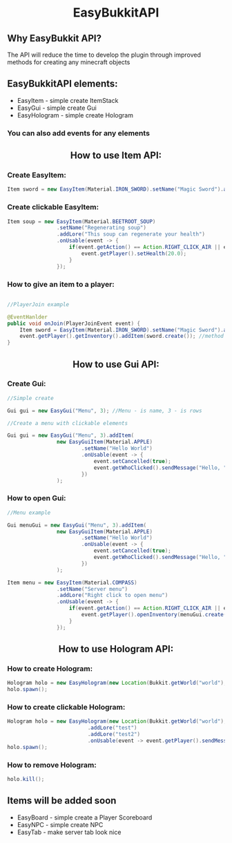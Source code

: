 <h1 align="center"> EasyBukkitAPI </h1>

<h2> Why EasyBukkit API? </h2>

<p> The API will reduce the time to develop the plugin through improved methods for creating any minecraft objects </p>

<h2> EasyBukkitAPI elements: </h2>
<ul>
  <li> EasyItem - simple create ItemStack
  <li> EasyGui - simple create Gui
  <li> EasyHologram - simple create Hologram
</ul>
<h3> You can also add events for any elements </h3>

<h2 align="center"> How to use Item API: </h2>

<h3> Create EasyItem: </h3>

```java
Item sword = new EasyItem(Material.IRON_SWORD).setName("Magic Sword").addLore("The sword does a lot of damage").addEnchantment(Enchantment.DAMAGE_ALL, 10);
```

<h3> Create clickable EasyItem: </h3>

```java
Item soup = new EasyItem(Material.BEETROOT_SOUP)
                .setName("Regenerating soup")
                .addLore("This soup can regenerate your health")
                .onUsable(event -> {
                    if(event.getAction() == Action.RIGHT_CLICK_AIR || event.getAction() == Action.LEFT_CLICK_BLOCK) {
                        event.getPlayer().setHealth(20.0);
                    }
                });
```

<h3> How to give an item to a player: </h3>

```java

//PlayerJoin example

@EventHanlder
public void onJoin(PlayerJoinEvent event) {
    Item sword = EasyItem(Material.IRON_SWORD).setName("Magic Sword").addLore("The sword does a lot of damage").addEnchantment(Enchantment.DAMAGE_ALL, 10);
    event.getPlayer().getInventory().addItem(sword.create()); //method create() will transfer EasyItem to ItemStack
}
```
<h2 align="center"> How to use Gui API: </h2>

<h3> Create Gui: </h3>

```java
//Simple create

Gui gui = new EasyGui("Menu", 3); //Menu - is name, 3 - is rows

//Create a menu with clickable elements

Gui gui = new EasyGui("Menu", 3).addItem(
                new EasyGuiItem(Material.APPLE)
                        .setName("Hello World")
                        .onUsable(event -> {
                            event.setCancelled(true);
                            event.getWhoClicked().sendMessage("Hello, " + event.getWhoClicked().getName());
                        })
                );

```

<h3> How to open Gui: </h3>

```java
//Menu example

Gui menuGui = new EasyGui("Menu", 3).addItem(
                new EasyGuiItem(Material.APPLE)
                        .setName("Hello World")
                        .onUsable(event -> {
                            event.setCancelled(true);
                            event.getWhoClicked().sendMessage("Hello, " + event.getWhoClicked().getName());
                        })
                );

Item menu = new EasyItem(Material.COMPASS)
                .setName("Server menu")
                .addLore("Right click to open menu")
                .onUsable(event -> {
                    if(event.getAction() == Action.RIGHT_CLICK_AIR || event.getAction() == Action.LEFT_CLICK_BLOCK) {
                        event.getPlayer().openInventory(menuGui.create());
                    }
                });
```

<h2 align="center"> How to use Hologram API: </h2>

<h3> How to create Hologram: </h3>

```java
Hologram holo = new EasyHologram(new Location(Bukkit.getWorld("world"), 50, 100, 50).addLore("test").addLore("test2");
holo.spawn();
```

<h3> How to create clickable Hologram: </h3>

```java
Hologram holo = new EasyHologram(new Location(Bukkit.getWorld("world"), 50, 100, 50)
                          .addLore("test")
                          .addLore("test2")
                          .onUsable(event -> event.getPlayer().sendMessage("Test message");
holo.spawn();
```

<h3> How to remove Hologram: </h3>

```java
holo.kill();
```

<h2> Items will be added soon </h2>
<ul>
  <li> EasyBoard - simple create a Player Scoreboard
  <li> EasyNPC - simple create NPC
  <li> EasyTab - make server tab look nice
</ul>
